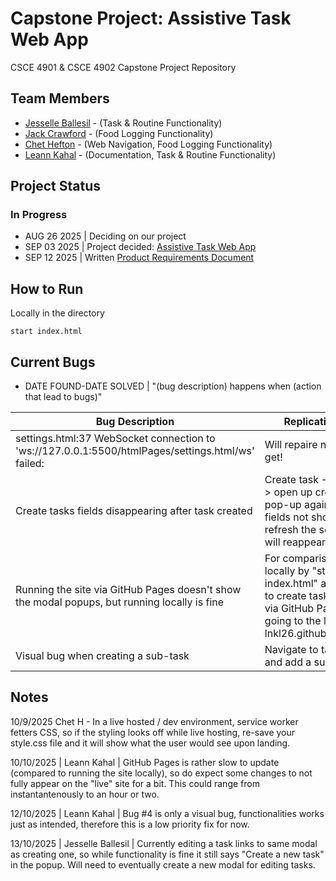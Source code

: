 # Capstone Project: Assistive Task Web App

CSCE 4901 & CSCE 4902 Capstone Project Repository

## Team Members

* [Jesselle Ballesil](https://github.com/CjBallesil) - (Task & Routine Functionality)
* [Jack Crawford](https://github.com/jhc027) - (Food Logging Functionality)
* [Chet Hefton](https://github.com/ChetHefton) - (Web Navigation, Food Logging Functionality)
* [Leann Kahal](https://github.com/lnkl26) - (Documentation, Task & Routine Functionality)

## Project Status

### In Progress

* AUG 26 2025 | Deciding on our project
* SEP 03 2025 | Project decided: [Assistive Task Web App](https://github.com/lnkl26/capstone/blob/main/Sprint%200%20Documentation/CONFIRMEDPROJECT.md)
* SEP 12 2025 | Written [Product Requirements Document](https://github.com/lnkl26/capstone/blob/main/Sprint%200%20Documentation/JJaCL_Requirements.md)

## How to Run

Locally in the directory

```text
start index.html
```

## Current Bugs

* DATE FOUND-DATE SOLVED | "(bug description) happens when (action that lead to bugs)"

| Bug Description | Replication Steps | Date Found | Date Solved |
| --- | --- | --- | --- |
| settings.html:37 WebSocket connection to 'ws://127.0.0.1:5500/htmlPages/settings.html/ws' failed: | Will repaire next chance I get! | 10/09/2025 | dd/mm/yy |
| Create tasks fields disappearing after task created | Create task -> save task -> open up create task pop-up again -> task fields not shown -> refresh the screen and it will reappear | 10/10/2025 | 10/10/2025 |
| Running the site via GitHub Pages doesn't show the modal popups, but running locally is fine | For comparison, run locally by "start index.html" and navigate to create tasks, then run via GitHub Pages by going to the link lnkl26.github.io/capstone/ | 10/10/2025 | 10/10/2025 |
| Visual bug when creating a sub-task | Navigate to task creation and add a sub task. | 12/10/2025 | dd/mm/yy |

## Notes

10/9/2025 Chet H - In a live hosted / dev environment, service worker fetters CSS, so if the styling looks off while live hosting, re-save your style.css file and it will show what the user would see upon landing.

10/10/2025 | Leann Kahal | GitHub Pages is rather slow to update (compared to running the site locally), so do expect some changes to not fully appear on the "live" site for a bit. This could range from instantantenously to an hour or two.

12/10/2025 | Leann Kahal | Bug #4 is only a visual bug, functionalities works just as intended, therefore this is a low priority fix for now.

13/10/2025 | Jesselle Ballesil | Currently editing a task links to same modal as creating one, so while functionality is fine it still says "Create a new task" in the popup. Will need to eventually create a new modal for editing tasks.
